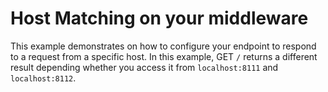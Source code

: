 # Host Matching on your middleware

This example demonstrates on how to configure your endpoint to respond to a request from a specific host. In this example, GET `/` returns a different result depending whether you access it from `localhost:8111` and `localhost:8112`.